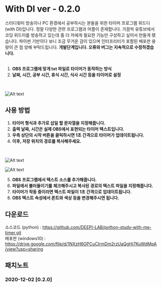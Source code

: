 # **With DI** ver - 0.2.0

스터디윗미 방송이나 PC 환경에서 공부하시는 분들을 위한 타이머 프로그램 위드디(with DI)입니다. 정말 다양한 관련 프로그램과 어플이 존재합니다. 가끔씩 유튜브에서 코딩 위드미를 방송하고 있는데 좀 더 저에게 필요한 기능만 구성하고 싶어서 만들게 됐습니다. 파이썬 기반이다 보니 조금 무거운 감이 있으며 인터프리터가 포함된 배포판 용량이 큰 점 양해 부탁드립니다.  **개발단계입니다. 오류와 버그는 지속적으로 수정하겠습니다.**  
<br/>
    
 1. **OBS 프로그램에 맞게 txt 파일로 타이머가 동작하는 방식**
 2. **날짜, 시간, 공부 시간, 휴식 시간, 식사 시간 등을 타이머로 설정**
<br/>

![Alt text](https://img1.daumcdn.net/thumb/R1280x0/?scode=mtistory2&fname=https%3A%2F%2Fblog.kakaocdn.net%2Fdn%2Fdju6ct%2FbtqO0gzqkxn%2FLxqJtn0YmqOqgscO3YUWn1%2Fimg.png)

## **사용 방법**

 1. **타이머 형식과 추가로 삽일 할 문자열을 지정해줍니다.**
 2. **출력 날짜, 시간은 실제 OBS에서 표현되는 타이머 텍스트입니다.**
 3. **우측 상단의 시작 버튼을 클릭하시면 1초 간격으로 타이머가 업데이트됩니다.**
 4. **이후, 저장 위치의 경로를 복사해주세요.**
 <br/>

![Alt text](https://blog.kakaocdn.net/dn/1pwq0/btqOM9oOOxM/9r5rDdWCbbvsRe6u7RQ3c0/img.png)

![Alt text](https://blog.kakaocdn.net/dn/cDwDVT/btqOP3VYHA7/hDPhkS5cCwAeOUh2wvSJx1/img.png)
 <br/>

 5. **OBS 프로그램에서 텍스트 소스를 추가해줍니다.**
 6. **파일에서 불러들이기를 체크해주시고 복사된 경로의 텍스트 파일을 지정해줍니다.**
 7. **타이머가 작동 중이라면 텍스트 파일이 1초 간격으로 업데이트됩니다.**
 8. **OBS 텍스트 속성에서 폰트와 색상 등을 변경해주시면 됩니다.**


## **다운로드**

소스코드 (python) : https://github.com/DEEPI-LAB/python-study-with-me-timer.git<br/>
배포판 (windows10) : https://drive.google.com/file/d/1NXzH6GPCuCIrmDm2rzUaQgHi7KuWdMpA/view?usp=sharing


## **패치노트**

### 2020-12-02 [0.2.0]

<br/>
<br/>